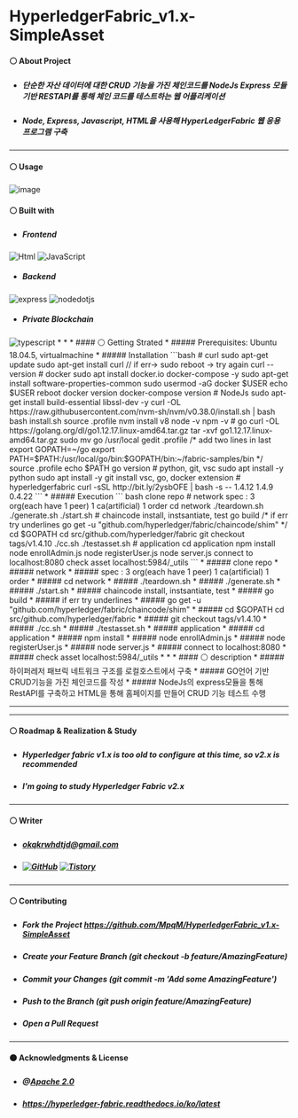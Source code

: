 # HyperledgerFabric_v1.x-SimpleAsset
<!-- 1 -->
#### ⚪ About Project
* ##### 단순한 자산 데이터에 대한 CRUD 기능을 가진 체인코드를 NodeJs Express 모듈 기반 RESTAPI를 통해 체인 코드를 테스트하는 웹 어플리케이션
* ##### Node, Express, Javascript, HTML을 사용해 HyperLedgerFabric 웹 응용 프로그램 구축
* * *
#### ⚪ Usage
![image](https://github.com/MpqM/HyperledgerFabric_v1.x-SimpleAsset/assets/79093184/9bf5a1db-9a72-4054-9b72-1f592cc222b4)
<!-- 2 -->
#### ⚪ Built with
* ##### Frontend
<img alt="Html" src ="https://img.shields.io/badge/HTML5-E34F26.svg?&style=for-the-badge&logo=HTML5&logoColor=white"/> <img alt="JavaScript" src ="https://img.shields.io/badge/JavaScriipt-F7DF1E.svg?&style=for-the-badge&logo=JavaScript&logoColor=white"/>
* ##### Backend
<img alt="express" src ="https://img.shields.io/badge/express-339933.svg?&style=for-the-badge&logo=express&logoColor=white"/> <img alt="nodedotjs" src ="https://img.shields.io/badge/nodejs-339933.svg?&style=for-the-badge&logo=nodedotjs&logoColor=white"/> 
* ##### Private Blockchain
<img alt="typescript" src ="https://img.shields.io/badge/hyperledger-3178C6.svg?&style=for-the-badge&logo=hyperledger&logoColor=white"/> 
* * *
<!-- 3 -->
#### ⚪ Getting Strated
* ##### Prerequisites: Ubuntu 18.04.5, virtualmachine
* ##### Installation
  ```bash
  # curl
  sudo apt-get update
  sudo apt-get install curl // if err-> sudo reboot -> try again
  curl --version
  # docker
  sudo apt install docker.io docker-compose -y
  sudo apt-get install software-properties-common
  sudo usermod -aG docker $USER
  echo $USER
  reboot
  docker version
  docker-compose version
  # NodeJs
  sudo apt-get install build-essential libssl-dev -y
  curl -OL https://raw.githubusercontent.com/nvm-sh/nvm/v0.38.0/install.sh | bash
  bash install.sh
  source .profile
  nvm install v8
  node -v
  npm -v
  # go
  curl -OL https://golang.org/dl/go1.12.17.linux-amd64.tar.gz
  tar -xvf go1.12.17.linux-amd64.tar.gz
  sudo mv go /usr/local
  gedit .profile
  /* add two lines in last
     export GOPATH=~/go
     export PATH=$PATH:/usr/local/go/bin:$GOPATH/bin:~/fabric-samples/bin
  */
  source .profile
  echo $PATH
  go version
  # python, git, vsc
  sudo apt install -y python
  sudo apt install -y git
  install vsc, go, docker extension
  # hyperledgerfabric
  curl -sSL http://bit.ly/2ysbOFE | bash -s -- 1.4.12 1.4.9 0.4.22
  ```
* ##### Execution
``` bash
clone repo
# network
spec : 3 org(each have 1 peer) 1 ca(artificial) 1 order
cd network
./teardown.sh
./generate.sh
./start.sh
# chaincode install, instsantiate, test
go build
/* if err try underlines
   go get -u "github.com/hyperledger/fabric/chaincode/shim"
*/
 cd $GOPATH cd src/github.com/hyperledger/fabric
git checkout tags/v1.4.10
./cc.sh
./testasset.sh
# application
cd application
npm install
node enrollAdmin.js
node registerUser.js
node server.js
connect to localhost:8080
check asset localhost:5984/_utils
```
   * ##### clone repo
   * ##### network
      * ##### spec : 3 org(each have 1 peer) 1 ca(artificial) 1 order
      * ##### cd network
      * ##### ./teardown.sh
      * ##### ./generate.sh
      * ##### ./start.sh 
   * ##### chaincode install, instsantiate, test
      * ##### go build 
      * ##### if err try underlines
      * ##### go get -u "github.com/hyperledger/fabric/chaincode/shim" 
      * ##### cd $GOPATH cd src/github.com/hyperledger/fabric
      * ##### git checkout tags/v1.4.10
      * ##### ./cc.sh
      * ##### ./testasset.sh
   * ##### application
      * ##### cd application
      * ##### npm install
      * ##### node enrollAdmin.js
      * ##### node registerUser.js
      * ##### node server.js
      * ##### connect to localhost:8080
      * ##### check asset localhost:5984/_utils
* * *
<!-- 4 -->
#### ⚪ description
* ##### 하이퍼레저 패브릭 네트워크 구조를 로컬호스트에서 구축
* ##### GO언어 기반 CRUD기능을 가진 체인코드를 작성
* ##### NodeJs의 express모듈을 통해 RestAPI를 구축하고 HTML을 통해 홈페이지를 만들어 CRUD 기능 테스트 수행

* * *
<!-- 5 -->

* * *
<!-- 6 -->
#### ⚪ Roadmap & Realization & Study
* ##### Hyperledger fabric v1.x is too old to configure at this time, so v2.x is recommended
* ##### I'm going to study Hyperledger Fabric v2.x
* * *
<!-- 7 -->
#### ⚪ Writer
* ##### okqkrwhdtjd@gmail.com
* ##### <a href = "https://github.com/MpqM"><img alt="GitHub" src ="https://img.shields.io/badge/GitHub-181717.svg?&style=for-the-badge&logo=GitHub&logoColor=white"/></a> <a href = "https://MpqM.tistory.com/"> <img alt="Tistory" src ="https://img.shields.io/badge/Tistory-white.svg?&style=for-the-badge"/></a>
* * *
<!-- 8 -->
#### ⚪ Contributing
* ##### Fork the Project https://github.com/MpqM/HyperledgerFabric_v1.x-SimpleAsset
* ##### Create your Feature Branch (git checkout -b feature/AmazingFeature)
* ##### Commit your Changes (git commit -m 'Add some AmazingFeature')
* ##### Push to the Branch (git push origin feature/AmazingFeature)
* ##### Open a Pull Request
* * *
<!-- 9 -->
#### ⚫ Acknowledgments & License
* ##### @[Apache 2.0](https://www.apache.org/licenses/LICENSE-2.0)
* ##### https://hyperledger-fabric.readthedocs.io/ko/latest

